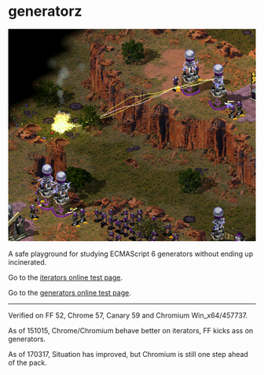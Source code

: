 # generatorz

![alt image](/img/coilpowah.png)

A safe playground for studying ECMAScript 6 generators without ending up incinerated.

Go to the [iterators online test page](http://rawgit.com/Muzietto/generatorz/master/Iterators_Chromium.htm).

Go to the [generators online test page](http://rawgit.com/Muzietto/generatorz/master/Generators_FF.htm).

- - - - - - - - - - - -
Verified on FF 52, Chrome 57, Canary 59 and Chromium Win_x64/457737.

As of 151015, Chrome/Chromium behave better on iterators, FF kicks ass on generators.

As of 170317, Situation has improved, but Chromium is still one step ahead of the pack.
